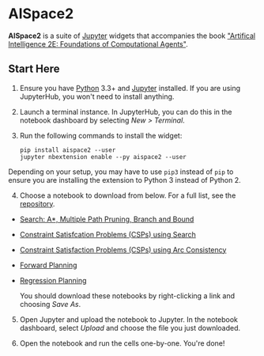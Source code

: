 # AISpace2

**AISpace2** is a suite of [Jupyter](http://jupyter.org) widgets that accompanies the book ["Artifical Intelligence 2E: Foundations of Computational Agents"](http://aipython.org).

## Start Here
1. Ensure you have [Python](http://python.org) 3.3+ and [Jupyter](http://jupyter.org) installed. If you are using JupyterHub, you won't need to install anything.

2. Launch a terminal instance. In JupyterHub, you can do this in the notebook dashboard by selecting _New > Terminal_.

3. Run the following commands to install the widget:

    ```
    pip install aispace2 --user
    jupyter nbextension enable --py aispace2 --user
    ```
Depending on your setup, you may have to use `pip3` instead of `pip` to ensure you are installing the extension to Python 3 instead of Python 2.

4. Choose a notebook to download from below. For a full list, see the [repository](https://github.com/AISpace2/AISpace2/tree/master/notebooks). 

- [Search: A*, Multiple Path Pruning, Branch and Bound](https://rawgit.com/AISpace2/AISpace2/master/notebooks/search/search.ipynb)
- [Constraint Satisfcation Problems (CSPs) using Search](https://rawgit.com/AISpace2/AISpace2/master/notebooks/csp/solving_csp_with_search.ipynb)
- [Constraint Satisfaction Problems (CSPs) using Arc Consistency](https://rawgit.com/AISpace2/AISpace2/master/notebooks/csp/csp.ipynb)
- [Forward Planning](https://rawgit.com/AISpace2/AISpace2/master/notebooks/planning/forward_planning.ipynb)
- [Regression Planning](https://rawgit.com/AISpace2/AISpace2/master/notebooks/planning/regression_planning.ipynb)

    You should download these notebooks by right-clicking a link and choosing _Save As_.

5. Open Jupyter and upload the notebook to Jupyter. In the notebook dashboard, select _Upload_ and choose the file you just downloaded.

6. Open the notebook and run the cells one-by-one. You're done!
